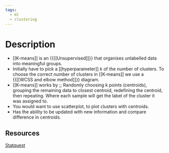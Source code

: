 ```yaml
---
tags:
  - ml
  - clustering
---
```


# Description

- [[K-means]] is an {{[[Unsupervised]]}} that organises unlabelled data into meaningful groups.
- Initially have to pick a [[hyperparameter]] $k$ of the number of clusters. To choose the correct number of clusters in [[K-means]] we use a {{[[WCSS and elbow method]]}} diagram.
- [[K-means]] works by ;; Randomly choosing k points (centroids), grouping the remaining data to closest centroid, redefining the centroid, then repeating. Where each sample will get the label of the cluster it was assigned to.
- You would want to use scatterplot, to plot clusters with centroids.
- Has the ability to be updated with new information and compare difference in centroids.
## Resources

[Statquest](https://www.youtube.com/watch?v=4b5d3muPQmA)








